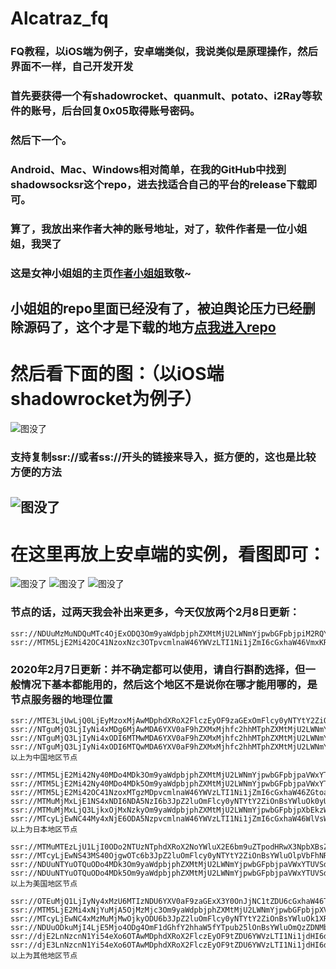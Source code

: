 # Alcatraz_fq
###  FQ教程，以iOS端为例子，安卓端类似，我说类似是原理操作，然后界面不一样，自己开发开发
###  首先要获得一个有shadowrocket、quanmult、potato、i2Ray等软件的账号，后台回复0x05取得账号密码。
###  然后下一个。
###  Android、Mac、Windows相对简单，在我的GitHub中找到shadowsocksr这个repo，进去找适合自己的平台的release下载即可。
###  算了，我放出来作者大神的账号地址，对了，软件作者是一位小姐姐，我哭了
###  这是女神小姐姐的主页[作者小姐姐](https://github.com/shadowsocksrr)致敬~
##   小姐姐的repo里面已经没有了，被迫舆论压力已经删除源码了，这个才是下载的地方[点我进入repo](https://github.com/MrxWilliam/Z_apps)
#  然后看下面的图：（以iOS端shadowrocket为例子）
   ![图没了](https://github.com/MrxWilliam/Z_cangku/blob/master/4.jpg)
  
###  支持复制ssr://或者ss://开头的链接来导入，挺方便的，这也是比较方便的方法
   ![图没了](https://github.com/MrxWilliam/Z_cangku/blob/master/5.jpg)
----------------------
#  在这里再放上安卓端的实例，看图即可：
   ![图没了](https://github.com/MrxWilliam/Z_cangku/blob/master/1.jpg)
   ![图没了](https://github.com/MrxWilliam/Z_cangku/blob/master/2.jpg)
   ![图没了](https://github.com/MrxWilliam/Z_cangku/blob/master/33.jpg)

###  节点的话，过两天我会补出来更多，今天仅放两个2月8日更新：
```
ssr://NDUuMzMuNDQuMTc4OjExODQ3Om9yaWdpbjphZXMtMjU2LWNmYjpwbGFpbjpiM2RQY2pWS01VcE9hRzV5Lz9vYmZzcGFyYW09JnByb3RvcGFyYW09JnJlbWFya3M9NklxQzU0SzU1NzZrNTd1RVFFWnlaV1ZUVTFKT2IyUmwmZ3JvdXA9TkRVdU16TXVORFF1TVRjNExlV2NzT2VRaHVTOWplZTlyanJudm83bG03MD0=
ssr://MTM5LjE2Mi42OC41NzoxNzc3OTpvcmlnaW46YWVzLTI1Ni1jZmI6cGxhaW46VmxKRVRqYzNZVmQyVldWMy8/b2Jmc3BhcmFtPSZwcm90b3BhcmFtPSZyZW1hcmtzPTZJcUM1NEs1NTc2azU3dUVRRVp5WldWVFUxSk9iMlJsJmdyb3VwPU1UTTVMakUyTWk0Mk9DNDFOeTNsbkxEbmtJYmt2WTNudmE0NjVwZWw1cHlz
```
###  2020年2月7日更新：并不确定都可以使用，请自行斟酌选择，但一般情况下基本都能用的，然后这个地区不是说你在哪才能用哪的，是节点服务器的地理位置
```
ssr://MTE3LjUwLjQ0LjEyMzoxMjAwMDphdXRoX2FlczEyOF9zaGExOmFlcy0yNTYtY2ZiOmh0dHBfc2ltcGxlOlZXczVNa05ULz9vYmZzcGFyYW09JnByb3RvcGFyYW09T0RRd01EVTZNVFV4TmpJMk5URTBPQT09JnJlbWFya3M9NTctNzVhS1o1WVdhTXpBdU16SGt1SzNsbTcwPSZncm91cD01TGl0NVp1OQ==
ssr://NTguMjQ3LjIyNi4xMDg6MjAwMDA6YXV0aF9hZXMxMjhfc2hhMTphZXMtMjU2LWNmYjpodHRwX3NpbXBsZTpWV3M1TWtOVC8_b2Jmc3BhcmFtPSZwcm90b3BhcmFtPU9EUXdNRFU2TVRVeE5qSTJOVEUwT0E9PSZyZW1hcmtzPTU3LTc1YUtaNVlXYU1UUXVNem5rdUszbG03MD0mZ3JvdXA9NUxpdDVadTk=
ssr://NTguMjQ3LjIyNi4xODI6MTMwMDA6YXV0aF9hZXMxMjhfc2hhMTphZXMtMjU2LWNmYjpodHRwX3NpbXBsZTpWV3M1TWtOVC8_b2Jmc3BhcmFtPSZwcm90b3BhcmFtPU9EUXdNRFU2TVRVeE5qSTJOVEUwT0E9PSZyZW1hcmtzPTU3LTc1YUtaNVlXYU1qTXVNelBrdUszbG03MD0mZ3JvdXA9NUxpdDVadTk=
ssr://NTguMjQ3LjIyNi4xODI6MTQwMDA6YXV0aF9hZXMxMjhfc2hhMTphZXMtMjU2LWNmYjpodHRwX3NpbXBsZTpWV3M1TWtOVC8_b2Jmc3BhcmFtPSZwcm90b3BhcmFtPU9EUXdNRFU2TVRVeE5qSTJOVEUwT0E9PSZyZW1hcmtzPTU3LTc1YUtaNVlXYU1qTXVNelBrdUszbG03MD0mZ3JvdXA9NUxpdDVadTk=
以上为中国地区节点

ssr://MTM5LjE2Mi42Ny40MDo4MDk3Om9yaWdpbjphZXMtMjU2LWNmYjpwbGFpbjpaVWxYTUVSdWF6WTVORFUwWlRadVUzZDFjM0IyT1VSdFV6SXdNWFJSTUVRPS8_b2Jmc3BhcmFtPSZwcm90b3BhcmFtPSZyZW1hcmtzPTU3LTc1YUtaNVlXYU1UTXhMalV5NXBlbDVweXMmZ3JvdXA9NXBlbDVweXM=
ssr://MTM5LjE2Mi42Ny40MDo4MDk5Om9yaWdpbjphZXMtMjU2LWNmYjpwbGFpbjpaVWxYTUVSdWF6WTVORFUwWlRadVUzZDFjM0IyT1VSdFV6SXdNWFJSTUVRPS8_b2Jmc3BhcmFtPSZwcm90b3BhcmFtPSZyZW1hcmtzPTU3LTc1YUtaNVlXYU1UTXhMalV5NXBlbDVweXMmZ3JvdXA9NXBlbDVweXM=
ssr://MTM5LjE2Mi42OC41NzoxMTgzMDpvcmlnaW46YWVzLTI1Ni1jZmI6cGxhaW46ZGtoa1pWZEdhWFZSVFdzeS8_b2Jmc3BhcmFtPSZwcm90b3BhcmFtPSZyZW1hcmtzPTU3LTc1YUtaNVlXYU1UTTFMalE1NXBlbDVweXMmZ3JvdXA9NXBlbDVweXM=
ssr://MTMuMjMxLjE1NS4xNDI6NDA5NzI6b3JpZ2luOmFlcy0yNTYtY2ZiOnBsYWluOk0yUkpWR1F5WlVwTFJFNXcvP29iZnNwYXJhbT0mcHJvdG9wYXJhbT0mcmVtYXJrcz01Ny03NWFLWjVZV2FPVEV1TWpQbWw2WG1uS3c9Jmdyb3VwPTVwZWw1cHlz
ssr://MTMuMjMxLjQ3LjkxOjMxNzkyOm9yaWdpbjphZXMtMjU2LWNmYjpwbGFpbjpXbEkzWVV3eE5rSjBiMnRQLz9vYmZzcGFyYW09JnByb3RvcGFyYW09JnJlbWFya3M9NTctNzVhS1o1WVdhTVRBeUxqazM1cGVsNXB5cyZncm91cD01cGVsNXB5cw==
ssr://MTcyLjEwNC44My4xNjE6ODA5NzpvcmlnaW46YWVzLTI1Ni1jZmI6cGxhaW46WlVsWE1FUnVhelk1TkRVMFpUWnVVM2QxYzNCMk9VUnRVekl3TVhSUk1FUT0vP29iZnNwYXJhbT0mcHJvdG9wYXJhbT0mcmVtYXJrcz01Ny03NWFLWjVZV2FOamd1TXpqbWw2WG1uS3c9Jmdyb3VwPTVwZWw1cHlz
以上为日本地区节点

ssr://MTMuMTEzLjU1LjI0ODo2NTUzNTphdXRoX2NoYWluX2E6bm9uZTpodHRwX3NpbXBsZTplV0ZvWVdoaExuVnovP29iZnNwYXJhbT0mcHJvdG9wYXJhbT1NVEUwTWpFNllYQmlNVEF4TWpjPSZyZW1hcmtzPTU3LTc1YUtaNVlXYU1UQXlMakU1NTc2TzVadTkmZ3JvdXA9NTc2TzVadTk=
ssr://MTcyLjEwNS43MS40OjgwOTc6b3JpZ2luOmFlcy0yNTYtY2ZiOnBsYWluOlpVbFhNRVJ1YXpZNU5EVTBaVFp1VTNkMWMzQjJPVVJ0VXpJd01YUlJNRVE9Lz9vYmZzcGFyYW09JnByb3RvcGFyYW09JnJlbWFya3M9NTctNzVhS1o1WVdhTXpJMUxqSTA1NzZPNVp1OSZncm91cD01NzZPNVp1OQ==
ssr://NDUuNTYuOTQuODo4MDk3Om9yaWdpbjphZXMtMjU2LWNmYjpwbGFpbjpaVWxYTUVSdWF6WTVORFUwWlRadVUzZDFjM0IyT1VSdFV6SXdNWFJSTUVRPS8_b2Jmc3BhcmFtPSZwcm90b3BhcmFtPSZyZW1hcmtzPTU3LTc1YUtaNVlXYU16QXlMak0zNTc2TzVadTkmZ3JvdXA9NTc2TzVadTk=
ssr://NDUuNTYuOTQuODo4MDk5Om9yaWdpbjphZXMtMjU2LWNmYjpwbGFpbjpaVWxYTUVSdWF6WTVORFUwWlRadVUzZDFjM0IyT1VSdFV6SXdNWFJSTUVRPS8_b2Jmc3BhcmFtPSZwcm90b3BhcmFtPSZyZW1hcmtzPTU3LTc1YUtaNVlXYU16QXlMak0zNTc2TzVadTkmZ3JvdXA9NTc2TzVadTk=
以上为美国地区节点

ssr://OTEuMjQ1LjIyNy4xMzU6MTIzNDU6YXV0aF9zaGExX3Y0OnJjNC1tZDU6cGxhaW46TVRJek5EVT0vP29iZnNwYXJhbT0mcHJvdG9wYXJhbT0mcmVtYXJrcz01Ny03NWFLWjVZV2FNemczTGprdzVMLUU1NzJYNXBhdiZncm91cD01TC1FNTcyWDVwYXY=
ssr://MTM5LjE2Mi4xNjYuMjA5OjMzMjc3Om9yaWdpbjphZXMtMjU2LWNmYjpwbGFpbjpXVTF2TkZkeVRXSkdlWFJSLz9vYmZzcGFyYW09JnByb3RvcGFyYW09JnJlbWFya3M9NTctNzVhS1o1WVdhTWpreExqZzQ1YjYzNVp1OSZncm91cD01YjYzNVp1OQ==
ssr://MTcyLjEwNC4xMzMuMjMwOjkyODU6b3JpZ2luOmFlcy0yNTYtY2ZiOnBsYWluOk1XRllkWFJ5UlZsb2VuRnUvP29iZnNwYXJhbT0mcHJvdG9wYXJhbT0mcmVtYXJrcz01Ny03NWFLWjVZV2FNamsyTGpJMDViNjM1WnU5Jmdyb3VwPTViNjM1WnU5
ssr://NDUuODkuMjI4LjE5Mjo4ODg4OmF1dGhfY2hhaW5fYTpub25lOnBsYWluOmQzZDNMbVp5WldWemN5NWlaWE4wLz9vYmZzcGFyYW09JnByb3RvcGFyYW09JnJlbWFya3M9NTctNzVhS1o1WVdhTXpFMExqZzI1cXluNXJTeSZncm91cD01cXluNXJTeQ==
ssr://djE2LnNzcnN1Yi54eXo6OTAwMDphdXRoX2FlczEyOF9tZDU6YWVzLTI1Ni1jdHI6dGxzMS4yX3RpY2tldF9hdXRoOmRDNXRaUzlUVTFKVFZVST0vP29iZnNwYXJhbT0mcHJvdG9wYXJhbT0mcmVtYXJrcz01Ny03NWFLWjVZV2FORFkxTGpZejVxeW41clN5Jmdyb3VwPTVxeW41clN5
ssr://djE3LnNzcnN1Yi54eXo6OTAwMDphdXRoX2FlczEyOF9tZDU6YWVzLTI1Ni1jdHI6dGxzMS4yX3RpY2tldF9hdXRoOmRDNXRaUzlUVTFKVFZVST0vP29iZnNwYXJhbT0mcHJvdG9wYXJhbT0mcmVtYXJrcz01Ny03NWFLWjVZV2FORGMyTGpVNDZJdXg1WnU5Jmdyb3VwPTZJdXg1WnU5
以上为其他地区节点
```
